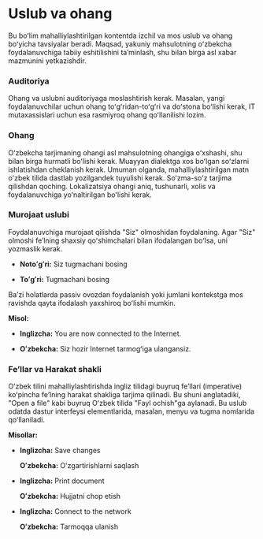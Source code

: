 # Uslub va ohang

Bu boʻlim mahalliylashtirilgan kontentda izchil va mos uslub va ohang boʻyicha tavsiyalar beradi. Maqsad, yakuniy mahsulotning oʻzbekcha foydalanuvchiga tabiiy eshitilishini taʼminlash, shu bilan birga asl xabar mazmunini yetkazishdir.

### Auditoriya

Ohang va uslubni auditoriyaga moslashtirish kerak. Masalan, yangi foydalanuvchilar uchun ohang toʻgʻridan-toʻgʻri va doʻstona boʻlishi kerak, IT mutaxassislari uchun esa rasmiyroq ohang qoʻllanilishi lozim.

### Ohang

Oʻzbekcha tarjimaning ohangi asl mahsulotning ohangiga oʻxshashi, shu bilan birga hurmatli boʻlishi kerak. Muayyan dialektga xos boʻlgan soʻzlarni ishlatishdan cheklanish kerak. Umuman olganda, mahalliylashtirilgan matn oʻzbek tilida dastlab yozilgandek tuyulishi kerak. Soʻzma-soʻz tarjima qilishdan qoching. Lokalizatsiya ohangi aniq, tushunarli, xolis va foydalanuvchiga yoʻnaltirilgan boʻlishi kerak.

### Murojaat uslubi

Foydalanuvchiga murojaat qilishda "Siz" olmoshidan foydalaning. Agar "Siz" olmoshi feʼlning shaxsiy qoʻshimchalari bilan ifodalangan boʻlsa, uni yozmaslik kerak.

- **Notoʻgʻri:** Siz tugmachani bosing 

- **Toʻgʻri:** Tugmachani bosing 

Baʼzi holatlarda passiv ovozdan foydalanish yoki jumlani kontekstga mos ravishda qayta ifodalash yaxshiroq boʻlishi mumkin.

**Misol:**

- **Inglizcha:** You are now connected to the Internet.

- **Oʻzbekcha:** Siz hozir Internet tarmogʻiga ulangansiz. 


### Feʼllar va Harakat shakli

Oʻzbek tilini mahalliylashtirishda ingliz tilidagi buyruq feʼllari (imperative) koʻpincha feʼlning harakat shakliga tarjima qilinadi. Bu shuni anglatadiki, "Open a file" kabi buyruq Oʻzbek tilida "Fayl ochish"ga aylanadi. Bu uslub odatda dastur interfeysi elementlarida, masalan, menyu va tugma nomlarida qoʻllaniladi.

**Misollar:**

- **Inglizcha:** Save changes
    
    **Oʻzbekcha:** O'zgartirishlarni saqlash

- **Inglizcha:** Print document

    **Oʻzbekcha:** Hujjatni chop etish

- **Inglizcha:** Connect to the network

    **Oʻzbekcha:** Tarmoqqa ulanish